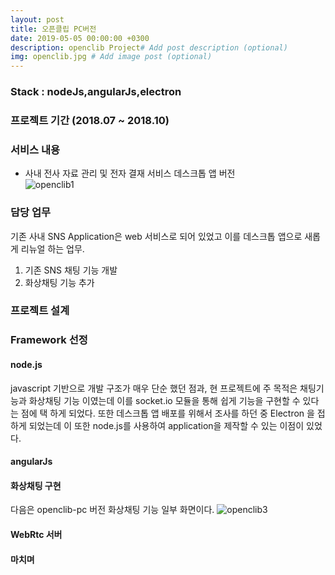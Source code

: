 ```yaml
---
layout: post
title: 오픈클립 PC버전 
date: 2019-05-05 00:00:00 +0300
description: openclib Project# Add post description (optional)
img: openclib.jpg # Add image post (optional)
---
```

### Stack : nodeJs,angularJs,electron
### 프로젝트 기간 (2018.07 ~ 2018.10)
### 서비스 내용
- 사내 전사 자료 관리 및 전자 결재 서비스 데스크톱 앱 버전  
![openclib1]({{site.baseurl}}/assets/img/openclib1.jpg)    

### 담당 업무    
기존 사내 SNS Application은 web 서비스로 되어 있었고 이를 데스크톱 앱으로 새롭게 리뉴얼 하는 업무.    
1. 기존 SNS 채팅 기능 개발
2. 화상채팅 기능 추가  

### 프로젝트 설계
### Framework 선정
#### node.js  
javascript 기반으로 개발 구조가 매우 단순 했던 점과, 현 프로젝트에 주 목적은 채팅기능과 화상채팅 기능 이였는데 이를 socket.io 모듈을 통해 쉽게 기능을 구현할 수 있다는 점에 택 하게 되었다.
또한 데스크톱 앱 배포를 위해서 조사를 하던 중 Electron 을 접하게 되었는데 이 또한 node.js를 사용하여 application을 제작할 수 있는 이점이 있었다.
#### angularJs

#### 화상채팅 구현
다음은 openclib-pc 버전 화상채팅 기능 일부 화면이다.
![openclib3]({{site.baseurl}}/assets/img/openclib3.jpg)


#### WebRtc 서버



#### 마치며

